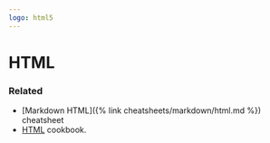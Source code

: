 ```yaml
---
logo: html5
---
```

# HTML

### Related

- [Markdown HTML]({% link cheatsheets/markdown/html.md %}) cheatsheet
- [HTML](https://michaelcurrin.github.io/code-cookbook/recipes/web/html/) cookbook.
